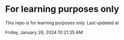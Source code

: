 # For learning purposes only
This repo is for learning purposes only.
Last updated at

Friday, January 26, 2024 10:21:35 AM

